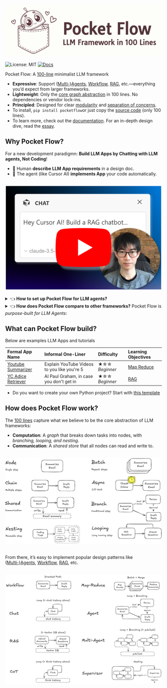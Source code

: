 
<div align="center">
  <img src="./assets/title.png" width="600"/>
</div>


![License: MIT](https://img.shields.io/badge/License-MIT-yellow.svg)
[![Docs](https://img.shields.io/badge/docs-latest-blue)](https://the-pocket.github.io/PocketFlow/)


Pocket Flow: A [100-line](pocketflow/__init__.py) minimalist LLM framework

- **Expressive**: Support ([Multi-](https://the-pocket.github.io/PocketFlow/design_pattern/multi_agent.html))[Agents](https://the-pocket.github.io/PocketFlow/design_pattern/agent.html), [Workflow](https://the-pocket.github.io/PocketFlow/design_pattern/workflow.html), [RAG](https://the-pocket.github.io/PocketFlow/design_pattern/rag.html), etc.—everything you’d expect from larger frameworks.
- **Lightweight**: Only the [core graph abstraction](https://the-pocket.github.io/PocketFlow/core_abstraction/) in 100 lines. No dependencies or vendor lock-ins.
- **Principled**: Designed for clear [modularity](https://the-pocket.github.io/PocketFlow/core_abstraction/node.html) and [separation of concerns](https://the-pocket.github.io/PocketFlow/core_abstraction/communication.html).
- To install, ```pip install pocketflow```or just copy the [source code](pocketflow/__init__.py) (only 100 lines).
- To learn more, check out the [documentation](https://the-pocket.github.io/PocketFlow/). For an in-depth design dive, read the [essay](https://github.com/The-Pocket/.github/blob/main/profile/pocketflow.md).

## Why Pocket Flow?

For a new development paradigmn: **Build LLM Apps by Chatting with LLM agents, Not Coding**!

- 🧑 Human **describe LLM App requirements** in a design doc.
- 🤖 The agent (like Cursor AI) **implements App** your code automatically.


<br>
<div align="center">
  <a href="https://youtu.be/0Pv5HVoVBYE" target="_blank">
    <img src="./assets/youtube.png" width="500" alt="IMAGE ALT TEXT" style="cursor: pointer;">
  </a>
</div>
<br>


  <details>
    <summary>👈 <b>How to set up Pocket Flow for LLM agents?</b></summary>
<br>
      
  - **For quick questions**: Use  the [GPT assistant](https://chatgpt.com/g/g-677464af36588191b9eba4901946557b-pocket-flow-assistant) (note: it uses older models not ideal for coding).
  - **For one-time LLM task**:  Create a [ChatGPT](https://help.openai.com/en/articles/10169521-using-projects-in-chatgpt) or [Claude](https://www.anthropic.com/news/projects) project; upload the [docs](docs) to project knowledge.
  - **For LLM App development**: Use [Cursor AI](https://www.cursor.com/).
      - If you want to start a new project, check out the [project template](https://github.com/The-Pocket/PocketFlow-Template-Python).
      - If you already have a project, copy [.cursorrules](.cursorrules) to your project root as [Cursor Rules](https://docs.cursor.com/context/rules-for-ai).

  </details>

  <details>
    <summary>👈 <b>How does Pocket Flow compare to other frameworks?</b> Pocket Flow is <i>purpose-built for LLM Agents</i>:</summary>
<br>
  
1. **🫠 LangChain-like frameworks** overwhelm Cursor AI with *complex* abstractions, *deprecated* functions and *irritating* dependency issues.
2. 😐  **Without a framework**, code is *ad hoc*—suitable only for immediate tasks, *not modular or maintainable*.
3. **🥰 With Pocket Flow**: (1) Minimal and expressive—easy for Cursor AI to pick up. (2) *Nodes and Flows* keep everything *modular*. (3) A *Shared Store* decouples your data structure from compute logic.

In short, the **100 lines** ensures LLM Agents follows *solid coding practices* without sacrificing *flexibility*. 
  </details>


## What can Pocket Flow build?

Below are examples LLM Apps and tutorials

<div align="center">
  
| Formal App Name  | Informal One-Liner |Difficulty    |  Learning Objectives  |
| :------------- | :-------------  | :------------- | :--------------------- |
| [Youtube Summarizer](https://github.com/The-Pocket/Tutorial-Youtube-Made-Simple)  | Explain YouTube Videos to you like you're 5 | ★☆☆  *Beginner*   | [Map Reduce](https://the-pocket.github.io/PocketFlow/design_pattern/mapreduce.html) | 
| [YC Adice Retriever](https://github.com/The-Pocket/Tutorial-YC-Partner)  | AI Paul Graham, in case you don't get in | ★☆☆  *Beginner*   | [RAG](https://the-pocket.github.io/PocketFlow/design_pattern/rag.html) | 

</div>

- Do you want to create your own Python project? Start with  [this template](https://github.com/The-Pocket/PocketFlow-Template-Python)
  

## How does Pocket Flow work?

The [100 lines](pocketflow/__init__.py) capture what we believe to be the core abstraction of LLM frameworks:
 - **Computation**: A *graph* that breaks down tasks into nodes, with *branching, looping,  and nesting*.
 - **Communication**: A *shared store* that all nodes can read and write to.

<br>
<div align="center">
  <img src="./assets/abstraction.png" width="600"/>
</div>
<br>

From there, it’s easy to implement popular design patterns like ([Multi-](https://the-pocket.github.io/PocketFlow/design_pattern/multi_agent.html))[Agents](https://the-pocket.github.io/PocketFlow/design_pattern/agent.html), [Workflow](https://the-pocket.github.io/PocketFlow/design_pattern/workflow.html), [RAG](https://the-pocket.github.io/PocketFlow/design_pattern/rag.html), etc.

<br>
<div align="center">
  <img src="./assets/design.png" width="600"/>
</div>
<br>
